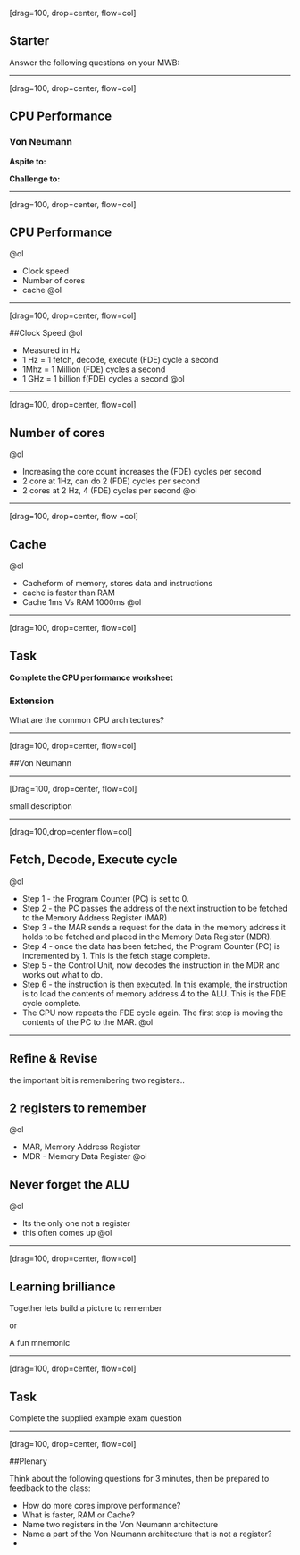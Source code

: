 [drag=100, drop=center, flow=col]

## Starter
Answer the following questions on your MWB:



---
[drag=100, drop=center, flow=col]

## CPU Performance
### Von Neumann

**Aspite to:**

**Challenge to:**

---

[drag=100, drop=center, flow=col]

## CPU Performance

@ol
- Clock speed
- Number of cores
- cache
@ol

---

[drag=100, drop=center, flow=col]

##Clock Speed
@ol
- Measured in Hz
- 1 Hz = 1 fetch, decode, execute (FDE) cycle a second
- 1Mhz = 1 Million (FDE) cycles a second
- 1 GHz = 1 billion f(FDE) cycles a second
@ol

---

[drag=100, drop=center, flow=col]

## Number of cores

@ol
- Increasing the core count increases the (FDE) cycles per second
- 2 core at 1Hz, can do 2 (FDE) cycles per second
- 2 cores at 2 Hz, 4 (FDE) cycles per second
@ol


---

[drag=100, drop=center, flow =col]

## Cache

@ol
- Cacheform of memory, stores data and instructions
- cache is faster than RAM
- Cache 1ms Vs RAM 1000ms
@ol
---
[drag=100, drop=center, flow=col]

## Task

**Complete the CPU performance worksheet**


### Extension

What are the common CPU architectures?

---
[drag=100, drop=center, flow=col]


##Von Neumann

---
[Drag=100, drop=center, flow=col]

small description

---
[drag=100,drop=center flow=col]

## Fetch, Decode, Execute cycle

@ol
- Step 1 - the Program Counter (PC) is set to 0.
- Step 2 - the PC passes the address of the next instruction to be fetched to the Memory Address Register (MAR)
- Step 3 - the MAR sends a request for the data in the memory address it holds to be fetched and placed in the Memory Data Register (MDR).
- Step 4 - once the data has been fetched, the Program Counter (PC) is incremented by 1. This is the fetch stage complete.
- Step 5 - the Control Unit, now decodes the instruction in the MDR and works out what to do.
- Step 6 - the instruction is then executed. In this example, the instruction is to load the contents of memory address 4 to the ALU. This is the FDE cycle complete.
- The CPU now repeats the FDE cycle again. The first step is moving the contents of the PC to the MAR.
@ol

---

## Refine & Revise

the important bit is remembering two registers..

## 2 registers to remember
@ol
- MAR, Memory Address Register
- MDR - Memory Data Register
@ol
## Never forget the ALU
@ol
- Its the only one not a register
- this often comes up
@ol

---
[drag=100, drop=center, flow=col]

## Learning brilliance

Together lets build a picture to remember

or

A fun mnemonic 

---
[drag=100, drop=center, flow=col]

## Task

Complete the supplied example exam question

---
[drag=100, drop=center, flow=col]

##Plenary

Think about the following questions for 3 minutes, then be prepared to feedback to the class:

- How do more cores  improve performance?
- What is faster, RAM or Cache?
- Name two registers in the Von Neumann architecture
- Name a part of the Von Neumann architecture that is not a register?
-